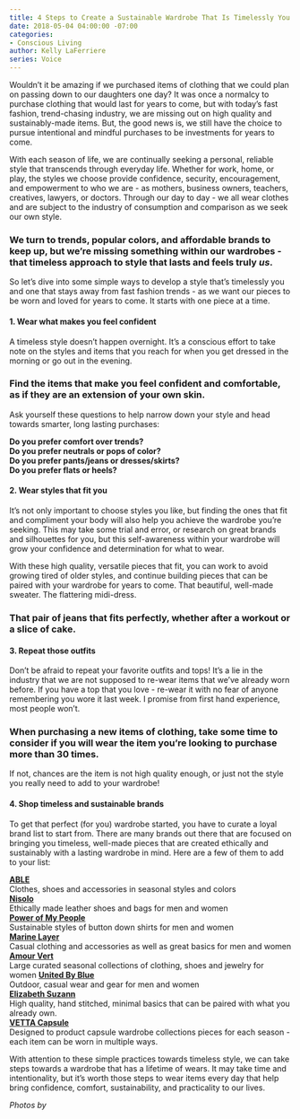 ```yaml
---
title: 4 Steps to Create a Sustainable Wardrobe That Is Timelessly You
date: 2018-05-04 04:00:00 -07:00
categories:
- Conscious Living
author: Kelly LaFerriere
series: Voice
---
```


Wouldn’t it be amazing if we purchased items of clothing that we could plan on passing down to our daughters one day? It was once a normalcy to purchase clothing that would last for years to come, but with today’s fast fashion, trend-chasing industry, we are missing out on high quality and sustainably-made items. But, the good news is, we still have the choice to pursue intentional and mindful purchases to be investments for years to come. 

With each season of life, we are continually seeking a personal, reliable style that transcends through everyday life. Whether for work, home, or play, the styles we choose provide confidence, security, encouragement, and empowerment to who we are - as mothers, business owners, teachers, creatives, lawyers, or doctors. Through our day to day - we all wear clothes and are subject to the industry of consumption and comparison as we seek our own style. 

### We turn to trends, popular colors, and affordable brands to keep up, but we’re missing something within our wardrobes - that timeless approach to style that lasts and feels truly _us_. 

So let’s dive into some simple ways to develop a style that’s timelessly you and one that stays away from fast fashion trends - as we want our pieces to be worn and loved for years to come. It starts with one piece at a time.

#### 1. Wear what makes you feel confident

A timeless style doesn’t happen overnight. It’s a conscious effort to take note on the styles and items that you reach for when you get dressed in the morning or go out in the evening. 

### Find the items that make you feel confident and comfortable, as if they are an extension of your own skin.

Ask yourself these questions to help narrow down your style and head towards smarter, long lasting purchases:

**Do you prefer comfort over trends?  
Do you prefer neutrals or pops of color?  
Do you prefer pants/jeans or dresses/skirts?  
Do you prefer flats or heels?**

#### 2. Wear styles that fit you

It’s not only important to choose styles you like, but finding the ones that fit and compliment your body will also help you achieve the wardrobe you’re seeking. This may take some trial and error, or research on great brands and silhouettes for you, but this self-awareness within your wardrobe will grow your confidence and determination for what to wear.

With these high quality, versatile pieces that fit, you can work to avoid growing tired of older styles, and continue building pieces that can be paired with your wardrobe for years to come. That beautiful, well-made sweater. The flattering midi-dress. 

### That pair of jeans that fits perfectly, whether after a workout or a slice of cake.

#### 3. Repeat those outfits

Don’t be afraid to repeat your favorite outfits and tops! It’s a lie in the industry that we are not supposed to re-wear items that we’ve already worn before. If you have a top that you love - re-wear it with no fear of anyone remembering you wore it last week. I promise from first hand experience, most people won’t.

### When purchasing a new items of clothing, take some time to consider if you will wear the item you’re looking to purchase more than 30 times. 

If not, chances are the item is not high quality enough, or just not the style you really need to add to your wardrobe! 

#### 4. Shop timeless and sustainable brands 

To get that perfect (for you) wardrobe started, you have to curate a loyal brand list to start from. There are many brands out there that are focused on bringing you timeless, well-made pieces that are created ethically and sustainably with a lasting wardrobe in mind. Here are a few of them to add to your list: 

**[ABLE](https://www.livefashionable.com/)**  
Clothes, shoes and accessories in seasonal styles and colors  
**[Nisolo](https://nisolo.com/)**  
Ethically made leather shoes and bags for men and women  
**[Power of My People](https://powerofmypeople.com/)**   
Sustainable styles of button down shirts for men and women  
**[Marine Layer](https://www.marinelayer.com/)**  
Casual clothing and accessories as well as great basics for men and women  
**[Amour Vert](https://amourvert.com/)**  
Large curated seasonal collections of clothing, shoes and jewelry for women
**[United By Blue](https://unitedbyblue.com/)**  
Outdoor, casual wear and gear for men and women  
**[Elizabeth Suzann](https://elizabethsuzann.com/)**  
High quality, hand stitched, minimal basics that can be paired with what you already own.  
**[VETTA Capsule](https://www.vettacapsule.com/)**  
Designed to product capsule wardrobe collections pieces for each season - each item can be worn in multiple ways.

With attention to these simple practices towards timeless style, we can take steps towards a wardrobe that has a lifetime of wears. It may take time and intentionality, but it’s worth those steps to wear items every day that help bring confidence, comfort, sustainability, and practicality to our lives.

_Photos by_